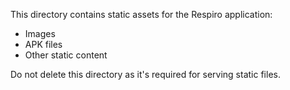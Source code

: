 This directory contains static assets for the Respiro application:
- Images
- APK files
- Other static content

Do not delete this directory as it's required for serving static files.

